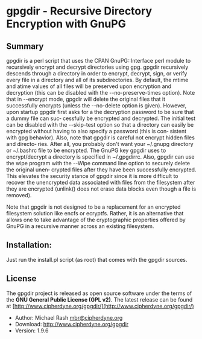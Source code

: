 # gpgdir - Recursive Directory Encryption with GnuPG

## Summary
gpgdir is a perl script that uses the CPAN GnuPG::Interface perl module to recursively encrypt and
decrypt directories using gpg. gpgdir recursively descends through a directory in order to encrypt,
decrypt, sign, or verify every file in a directory and all of its subdirectories. By default, the
mtime and atime values of all files will be preserved upon encryption and decryption (this can be
disabled with the --no-preserve-times option). Note that in --encrypt mode, gpgdir will delete the
original files that it successfully encrypts (unless the --no-delete option is given). However,
upon startup gpgdir first asks for a the decryption password to be sure that a dummy file can suc‐
cessfully be encrypted and decrypted. The initial test can be disabled with the --skip-test option
so that a directory can easily be encrypted without having to also specify a password (this is con‐
sistent with gpg behavior). Also, note that gpgdir is careful not encrypt hidden files and directo‐
ries. After all, you probably don't want your ~/.gnupg directory or ~/.bashrc file to be encrypted.
The GnuPG key gpgdir uses to encrypt/decrypt a directory is specified in ~/.gpgdirrc. Also, gpgdir
can use the wipe program with the --Wipe command line option to securely delete the original unen‐
crypted files after they have been successfully encrypted. This elevates the security stance of
gpgdir since it is more difficult to recover the unencrypted data associated with files from the
filesystem after they are encrypted (unlink() does not erase data blocks even though a file is
removed).

Note that gpgdir is not designed to be a replacement for an encrypted filesystem solution like encfs
or ecryptfs. Rather, it is an alternative that allows one to take advantage of the cryptographic
properties offered by GnuPG in a recursive manner across an existing filesystem.

## Installation:
Just run the install.pl script (as root) that comes with the gpgdir sources.

## License
The gpgdir project is released as open source software under the terms of
the **GNU General Public License (GPL v2)**. The latest release can be found
at [http://www.cipherdyne.org/gpgdir/](http://www.cipherdyne.org/gpgdir/)

 * Author:   Michael Rash <mbr@cipherdyne.org>
 * Download: http://www.cipherdyne.org/gpgdir
 * Version:  1.9.6
